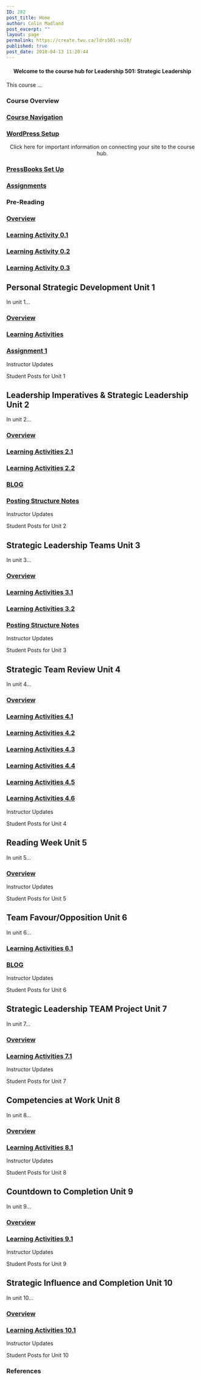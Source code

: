 ```yaml
---
ID: 282
post_title: Home
author: Colin Madland
post_excerpt: ""
layout: page
permalink: https://create.twu.ca/ldrs501-su18/
published: true
post_date: 2018-04-13 11:20:44
---
```

<!--themify_builder_static-->
<h4 style="text-align: center;">Welcome to the course hub for Leadership 501: Strategic Leadership</h4>
This course &#8230;
<h3>Course Overview</h3>
<a href="https://create.twu.ca/ldrs501-su18/navigating-a-connected-course/" > 

 </a>
<h3><a href="https://create.twu.ca/ldrs501-su18/navigating-a-connected-course/">Course Navigation</a></h3>
<a href="https://create.twu.ca/ldrs501-su18/wordpress-settings/" > 

 </a>
<h3><a href="https://create.twu.ca/ldrs501-su18/wordpress-settings/">WordPress Setup</a></h3>
<p style="text-align: center;">Click here for important information on connecting your site to the course hub.</p>

<a href="https://create.twu.ca/ldrs501-su18/accessing-pressbooks" > 

 </a>
<h3><a href="https://create.twu.ca/ldrs501-su18/accessing-pressbooks">PressBooks Set Up</a></h3>
<a href="https://create.twu.ca/ldrs501-su18/course-assignments/" > 

 </a>
<h3><a href="https://create.twu.ca/ldrs501-su18/course-assignments/">Assignments</a></h3>
<h3>Pre-Reading</h3>
<a href="https://create.twu.ca/ldrs501-su18/week-0/" > 

 </a>
<h3><a href="https://create.twu.ca/ldrs501-su18/week-0/">Overview</a></h3>
<a href="https://create.twu.ca/ldrs501-su18/activity-0-1/" > 

 </a>
<h3><a href="https://create.twu.ca/ldrs501-su18/activity-0-1/">Learning Activity 0.1</a></h3>
<a href="https://create.twu.ca/ldrs501-su18/activity-0-2" > 

 </a>
<h3><a href="https://create.twu.ca/ldrs501-su18/activity-0-2">Learning Activity 0.2</a></h3>
<a href="https://create.twu.ca/ldrs501-su18/activity-0-2" > 

 </a>
<h3><a href="https://create.twu.ca/ldrs501-su18/activity-0-2">Learning Activity 0.3</a></h3>
<h2>Personal Strategic Development
Unit 1</h2>
In unit 1&#8230;

<a href="https://create.twu.ca/ldrs501-su18/unit-1/" > 

 </a>
<h3><a href="https://create.twu.ca/ldrs501-su18/unit-1/">Overview</a></h3>
<a href="https://create.twu.ca/ldrs501-su18/unit-1-learning-activities/" > 

 </a>
<h3><a href="https://create.twu.ca/ldrs501-su18/unit-1-learning-activities/">Learning Activities</a></h3>
<a href="https://create.twu.ca/ldrs501-su18/assignment-1" > 

 </a>
<h3><a href="https://create.twu.ca/ldrs501-su18/assignment-1">Assignment 1</a></h3>
Instructor Updates 

 Student Posts for Unit 1
<h2>Leadership Imperatives & Strategic Leadership
Unit 2</h2>
In unit 2&#8230;

<a href="https://create.twu.ca/ldrs501-su18/unit-2/" > 

 </a>
<h3><a href="https://create.twu.ca/ldrs501-su18/unit-2/">Overview</a></h3>
<a href="https://create.twu.ca/ldrs501-su18/unit-2-learning-activity-learning-notes/" > 

 </a>
<h3><a href="https://create.twu.ca/ldrs501-su18/unit-2-learning-activity-learning-notes/">Learning Activities 2.1</a></h3>
<a href="https://create.twu.ca/ldrs501-su18/unit-2-learning-activities/" > 

 </a>
<h3><a href="https://create.twu.ca/ldrs501-su18/unit-2-learning-activities/">Learning Activities 2.2</a></h3>
<a href="https://create.twu.ca/ldrs501-su18/week-2-blog-1-leadership-imperatives-strategic-leadership/" > 

 </a>
<h3><a href="https://create.twu.ca/ldrs501-su18/week-2-blog-1-leadership-imperatives-strategic-leadership/">BLOG</a></h3>
<a href="https://create.twu.ca/ldrs501-su18/unit-2-notes/" > 

 </a>
<h3><a href="https://create.twu.ca/ldrs501-su18/unit-2-notes/">Posting Structure Notes</a></h3>
Instructor Updates 

 Student Posts for Unit 2
<h2>Strategic Leadership Teams
Unit 3</h2>
In unit 3&#8230;

<a href="https://create.twu.ca/ldrs501-su18/unit-3/" > 

 </a>
<h3><a href="https://create.twu.ca/ldrs501-su18/unit-3/">Overview</a></h3>
<a href="https://create.twu.ca/ldrs501-su18/unit-3-learning-activities/" > 

 </a>
<h3><a href="https://create.twu.ca/ldrs501-su18/unit-3-learning-activities/">Learning Activities 3.1</a></h3>
<a href="https://create.twu.ca/ldrs501-su18/unit-3-learningnotes/" > 

 </a>
<h3><a href="https://create.twu.ca/ldrs501-su18/unit-3-learningnotes/">Learning Activities 3.2</a></h3>
<a href="https://create.twu.ca/ldrs501-su18/unit-3-notes/" > 

 </a>
<h3><a href="https://create.twu.ca/ldrs501-su18/unit-3-notes/">Posting Structure Notes</a></h3>
Instructor Updates 

 Student Posts for Unit 3
<h2>Strategic Team Review
Unit 4</h2>
In unit 4&#8230;

<a href="https://create.twu.ca/ldrs501-su18/unit-4/" > 

 </a>
<h3><a href="https://create.twu.ca/ldrs501-su18/unit-4/">Overview</a></h3>
<a href="https://create.twu.ca/ldrs501-su18/week-4-learning-activity-4-1-instruction-and-questions/" > 

 </a>
<h3><a href="https://create.twu.ca/ldrs501-su18/week-4-learning-activity-4-1-instruction-and-questions/">Learning Activities 4.1</a></h3>
<a href="https://create.twu.ca/ldrs501-su18/week-4-learning-activity-4-2-instruction-and-questions/" > 

 </a>
<h3><a href="https://create.twu.ca/ldrs501-su18/week-4-learning-activity-4-2-instruction-and-questions/">Learning Activities 4.2</a></h3>
<a href="https://create.twu.ca/ldrs501-su18/week-4-learning-activity-4-3-instruction-and-questions/" > 

 </a>
<h3><a href="https://create.twu.ca/ldrs501-su18/week-4-learning-activity-4-3-instruction-and-questions/">Learning Activities 4.3</a></h3>
<a href="https://create.twu.ca/ldrs501-su18/week-4-learning-activity-4-4-instruction-and-questions/" > 

 </a>
<h3><a href="https://create.twu.ca/ldrs501-su18/week-4-learning-activity-4-4-instruction-and-questions/">Learning Activities 4.4</a></h3>
<a href="https://create.twu.ca/ldrs501-su18/week-4-learning-activity-4-5-instruction-and-questions/" > 

 </a>
<h3><a href="https://create.twu.ca/ldrs501-su18/week-4-learning-activity-4-5-instruction-and-questions/">Learning Activities 4.5</a></h3>
<a href="https://create.twu.ca/ldrs501-su18/week-4-learning-activity-4-6-pressbooks-instruction/" > 

 </a>
<h3><a href="https://create.twu.ca/ldrs501-su18/week-4-learning-activity-4-6-pressbooks-instruction/">Learning Activities 4.6</a></h3>
Instructor Updates 

 Student Posts for Unit 4
<h2>Reading Week
Unit 5</h2>
In unit 5&#8230;

<a href="https://create.twu.ca/ldrs501-su18/unit-5/" > 

 </a>
<h3><a href="https://create.twu.ca/ldrs501-su18/unit-5/">Overview</a></h3>
Instructor Updates 

 Student Posts for Unit 5
<h2>Team Favour/Opposition
Unit 6</h2>
In unit 6&#8230;

<a href="https://create.twu.ca/ldrs501-su18/unit-6-learning-activities/" > 

 </a>
<h3><a href="https://create.twu.ca/ldrs501-su18/unit-6-learning-activities/">Learning Activities 6.1</a></h3>
<a href="https://create.twu.ca/ldrs501-su18/unit-6/" > 

 </a>
<h3><a href="https://create.twu.ca/ldrs501-su18/unit-6/">BLOG</a></h3>
Instructor Updates 

 Student Posts for Unit 6
<h2>Strategic Leadership TEAM Project
Unit 7</h2>
In unit 7&#8230;

<a href="https://create.twu.ca/ldrs501-su18/unit-7/" > 

 </a>
<h3><a href="https://create.twu.ca/ldrs501-su18/unit-7/">Overview</a></h3>
<a href="https://create.twu.ca/ldrs501-su18/unit-7-learning-activities/" > 

 </a>
<h3><a href="https://create.twu.ca/ldrs501-su18/unit-7-learning-activities/">Learning Activities 7.1</a></h3>
Instructor Updates 

 Student Posts for Unit 7
<h2>Competencies at Work
Unit 8</h2>
In unit 8&#8230;

<a href="https://create.twu.ca/ldrs501-su18/unit-8/" > 

 </a>
<h3><a href="https://create.twu.ca/ldrs501-su18/unit-8/">Overview</a></h3>
<a href="https://create.twu.ca/ldrs501-su18/unit-8-learning-activities/" > 

 </a>
<h3><a href="https://create.twu.ca/ldrs501-su18/unit-8-learning-activities/">Learning Activities 8.1</a></h3>
Instructor Updates 

 Student Posts for Unit 8
<h2>Countdown to Completion
Unit 9</h2>
In unit 9&#8230;

<a href="https://create.twu.ca/ldrs501-su18/unit-8-2/" > 

 </a>
<h3><a href="https://create.twu.ca/ldrs501-su18/unit-8-2/">Overview</a></h3>
<a href="https://create.twu.ca/ldrs501-su18/unit-9-learning-activities/" > 

 </a>
<h3><a href="https://create.twu.ca/ldrs501-su18/unit-9-learning-activities/">Learning Activities 9.1</a></h3>
Instructor Updates 

 Student Posts for Unit 9
<h2>Strategic Influence and Completion
Unit 10</h2>
In unit 10&#8230;

<a href="https://create.twu.ca/ldrs501-su18/unit-10/" > 

 </a>
<h3><a href="https://create.twu.ca/ldrs501-su18/unit-10/">Overview</a></h3>
<a href="https://create.twu.ca/ldrs501-su18/unit-10-learning-activities/" > 

 </a>
<h3><a href="https://create.twu.ca/ldrs501-su18/unit-10-learning-activities/">Learning Activities 10.1</a></h3>
Instructor Updates 

 Student Posts for Unit 10
<h3>References</h3>
&nbsp;

<!--/themify_builder_static-->